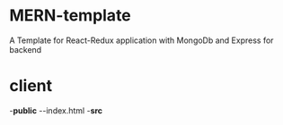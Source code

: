 # MERN-template
A Template for React-Redux application with MongoDb and Express for backend

# client
-**public**
--index.html
-**src**



